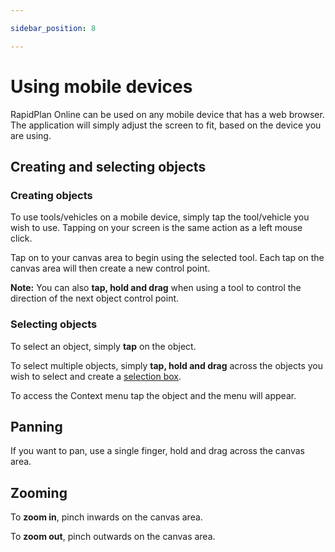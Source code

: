 ```yaml
---

sidebar_position: 8

---
```

# Using mobile devices

RapidPlan Online can be used on any mobile device that has a web browser. The application will simply adjust the screen to fit, based on the device you are using.

## Creating and selecting objects

### Creating objects

To use tools/vehicles on a mobile device, simply tap the tool/vehicle you wish to use. Tapping on your screen is the same action as a left mouse click.

Tap on to your canvas area to begin using the selected tool. Each tap on the canvas area will then create a new control point.

**Note:** You can also **tap, hold and drag** when using a tool to control the direction of the next object control point.

### Selecting objects

To select an object, simply **tap** on the object.

To select multiple objects, simply **tap, hold and drag** across the objects you wish to select and create a [selection box](/docs/rapid-path-online/Using%20Invarion%20Cloud%20.md).

To access the Context menu tap the object and the menu will appear.

## Panning

If you want to pan, use a single finger, hold and drag across the canvas area. 

## Zooming

To **zoom in**, pinch inwards on the canvas area.

To **zoom out**, pinch outwards on the canvas area.

